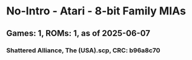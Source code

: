 # No-Intro - Atari - 8-bit Family MIAs
## Games: 1, ROMs: 1, as of 2025-06-07

### Shattered Alliance, The (USA).scp, CRC: b96a8c70

